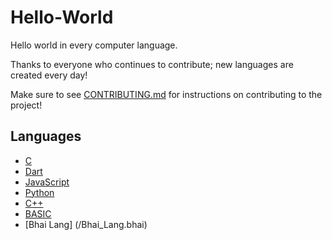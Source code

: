 # Hello-World
Hello world in every computer language.

Thanks to everyone who continues to contribute; new languages are created every day!

Make sure to see [CONTRIBUTING.md](/CONTRIBUTING.md) for instructions on contributing to the project!

## Languages

* [C](/C.c)
* [Dart](/Dart.dart)
* [JavaScript](/Javascript.js)
* [Python](/Python.py)
* [C++](/C%2B%2B.cpp)
* [BASIC](/BASIC.bas)
* [Bhai Lang] (/Bhai_Lang.bhai)